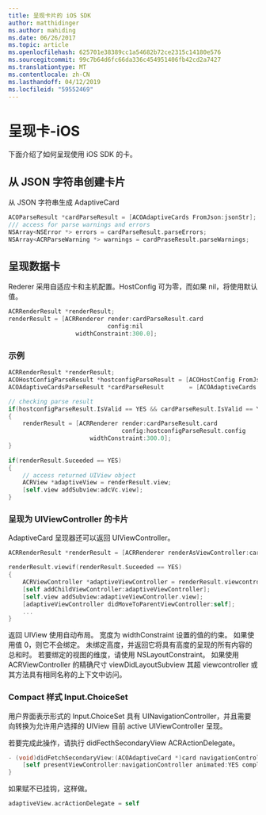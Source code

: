 ```yaml
---
title: 呈现卡片的 iOS SDK
author: matthidinger
ms.author: mahiding
ms.date: 06/26/2017
ms.topic: article
ms.openlocfilehash: 625701e38389cc1a54682b72ce2315c14180e576
ms.sourcegitcommit: 99c7b64d6fc66da336c454951406fb42cd2a7427
ms.translationtype: MT
ms.contentlocale: zh-CN
ms.lasthandoff: 04/12/2019
ms.locfileid: "59552469"
---
```

# <a name="render-a-card---ios"></a>呈现卡-iOS

下面介绍了如何呈现使用 iOS SDK 的卡。

## <a name="create-a-card-from-a-json-string"></a>从 JSON 字符串创建卡片

从 JSON 字符串生成 AdaptiveCard

```objective-c
ACOParseResult *cardParseResult = [ACOAdaptiveCards FromJson:jsonStr];
/// access for parse warnings and errors
NSArray<NSError *> errors = cardParseResult.parseErrors;
NSArray<ACRParseWarning *> warnings = cardPraseResult.parseWarnings;
```

## <a name="render-a-card"></a>呈现数据卡

Rederer 采用自适应卡和主机配置。HostConfig 可为零，而如果 nil，将使用默认值。

```objective-c
ACRRenderResult *renderResult;
renderResult = [ACRRenderer render:cardParseResult.card
                            config:nil
                   widthConstraint:300.0];
``` 

### <a name="example"></a>示例

```objective-c
ACRRenderResult *renderResult;
ACOHostConfigParseResult *hostconfigParseResult = [ACOHostConfig FromJson:self.hostconfig];
ACOAdaptiveCardsParseResult *cardParseResult       = [ACOAdaptiveCards FromJson:jsonStr];

// checking parse result
if(hostconfigParseResult.IsValid == YES && cardParseResult.IsValid == YES)
{
    renderResult = [ACRRenderer render:cardParseResult.card
                                config:hostconfigParseResult.config
                       widthConstraint:300.0];
}   
    
if(renderResult.Suceeded == YES)
{
    // access returned UIView object
    ACRView *adaptiveView = renderResult.view;
    [self.view addSubview:adcVc.view];
}
```

### <a name="render-a-card-as-uiviewcontroller"></a>呈现为 UIViewController 的卡片

AdaptiveCard 呈现器还可以返回 UIViewController。

```objective-c
ACRRenderResult *renderResult = [ACRRenderer renderAsViewController:card config:config frame:frame delegate:acrActionDelegate];

renderResult.viewif(renderResult.Suceeded == YES)
{
    ACRViewController *adaptiveViewController = renderResult.viewcontroller;
    [self addChildViewController:adaptiveViewController];
    [self.view addSubview:adaptiveViewController.view];
    [adaptiveViewController didMoveToParentViewController:self];
    ...
}
```

返回 UIView 使用自动布局。 宽度为 widthConstraint 设置的值的约束。 如果使用值 0，则它不会绑定。
未绑定高度，并返回它将具有高度的呈现的所有内容的总和时。 若要绑定的视图的维度，请使用 NSLayoutConstraint。 如果使用 ACRViewController 的精确尺寸 viewDidLayoutSubview 其超 viewcontroller 或其方法具有相同名称的上下文中访问。


### <a name="compact-style-inputchoiceset"></a>Compact 样式 Input.ChoiceSet

用户界面表示形式的 Input.ChoiceSet 具有 UINavigationController，并且需要向转换为允许用户选择的 UIView 目前 active UIViewController 呈现。

若要完成此操作，请执行 didFecthSecondaryView ACRActionDelegate。

```objective-c
- (void)didFetchSecondaryView:(ACOAdaptiveCard *)card navigationController:(UINavigationController *)navigationController{
    [self presentViewController:navigationController animated:YES completion:nil];
}  
```

如果赋不已挂钩，这样做。

```objective-c
adaptiveView.acrActionDelegate = self
```